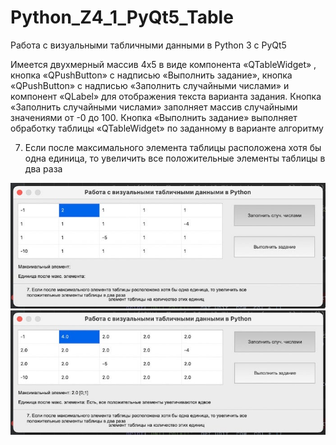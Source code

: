 # Python_Z4_1_PyQt5_Table
Работа с визуальными табличными данными в Python 3 с PyQt5

Имеется двухмерный массив 4x5 в виде компонента «QTableWidget» , кнопка «QPushButton» с надписью
«Выполнить задание», кнопка «QPushButton» с надписью «Заполнить случайными числами» и компонент
«QLabel» для отображения текста варианта задания. Кнопка «Заполнить случайными числами» заполняет массив
случайными значениями от -0 до 100. Кнопка «Выполнить задание» выполняет обработку таблицы «QTableWidget»
по заданному в варианте алгоритму

7. Если после максимального элемента таблицы расположена хотя бы одна единица, то увеличить все
положительные элементы таблицы в два раза

![Screenshot](src1.jpg)
![Screenshot](src2.jpg)
